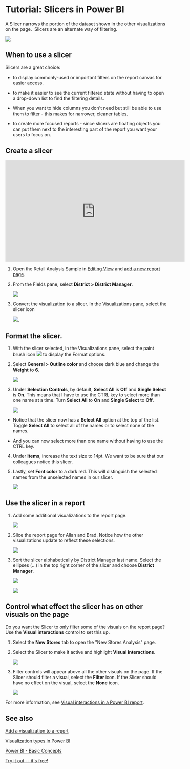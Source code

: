 ﻿<properties
   pageTitle="Tutorial: Slicers in Power BI"
   description="Tutorial: Slicers in Power BI"
   services="powerbi"
   documentationCenter=""
   authors="mihart"
   manager="mblythe"
   editor=""
   tags=""
   qualityFocus="no"
   qualityDate=""/>

<tags
   ms.service="powerbi"
   ms.devlang="NA"
   ms.topic="article"
   ms.tgt_pltfrm="NA"
   ms.workload="powerbi"
   ms.date="03/24/2016"
   ms.author="mihart"/>

# Tutorial: Slicers in Power BI  

A Slicer narrows the portion of the dataset shown in the other visualizations on the page.  Slicers are an alternate way of filtering.  

  ![](media/powerbi-service-tutorial-slicers/PBI_slicer.png)

## When to use a slicer  
Slicers are a great choice:

-   to display commonly-used or important filters on the report canvas for easier access.

-   to make it easier to see the current filtered state without having to open a drop-down list to find the filtering details.

- When you want to hide columns you don't need but still be able to use them to filter - this makes for narrower, cleaner tables.

- to create more focused reports - since slicers are floating objects you can put them next to the interesting part of the report you want your users to focus on.

## Create a slicer

<iframe width="560" height="315" src="https://www.youtube.com/embed/ek03amXuMQw?list=PL1N57mwBHtN0JFoKSR0n-tBkUJHeMP2cP" frameborder="0" allowfullscreen></iframe>


1.  Open the Retail Analysis Sample in [Editing View](powerbi-service-interact-with-a-report-in-editing-view.md) and [add a new report page](powerbi-service-add-a-page-to-a-report.md).

2. From the Fields pane, select **District > District Manager**. 

    ![](media/powerbi-service-tutorial-slicers/PBI_Slicer_chartFirst.png)

3.  Convert the visualization to a slicer. In the Visualizations pane, select the slicer icon

    ![](media/powerbi-service-tutorial-slicers/PBI_Slicer_select.png).

## Format the slicer.

1. With the slicer selected, in the Visualizations pane, select the paint brush icon ![](media/powerbi-service-tutorial-slicers/PBI_paintbrush.png) to display the Format options.

2. Select **General > Outline color** and choose dark blue and change the **Weight** to **6**.

    ![](media/powerbi-service-tutorial-slicers/PBI_slicer_outline2.png)

3. Under **Selection Controls**, by default, **Select All** is **Off** and **Single Select** is **On**. This means that I have to use the CTRL key to select more than one name at a time. Turn **Select All** to **On** and **Single Select** to **Off**.

    ![](media/powerbi-service-tutorial-slicers/PBI_slicer_selectionControls2.png)

  - Notice that the slicer now has a **Select All** option at the top of the list. Toggle **Select All** to select all of the names or to select none of the names.

  - And you can now select more than one name without having to use the CTRL key.

4. Under **Items**, increase the text size to 14pt.  We want to be sure that our colleagues notice this slicer.

5. Lastly, set **Font color** to a dark red.  This will distinguish the selected names from the unselected names in our slicer.

    ![](media/powerbi-service-tutorial-slicers/PBI_slicer_font2.png)


## Use the slicer in a report

1. Add some additional visualizations to the report page.

    ![](media/powerbi-service-tutorial-slicers/PBI_slicers_added.png)

2. Slice the report page for Allan and Brad. Notice how the other visualizations update to reflect these selections.

    ![](media/powerbi-service-tutorial-slicers/PBI_slicers_sliced.png)

3. Sort the slicer alphabetically by District Manager last name.  Select the ellipses (...) in the top right corner of the slicer and choose **District Manager**.

    ![](media/powerbi-service-tutorial-slicers/PBI_slicer_sort2.png)

    ![](media/powerbi-service-tutorial-slicers/PBI_slicer_sorted.png)

## Control what effect the slicer has on other visuals on the page

Do you want the Slicer to only filter some of the visuals on the report page?  Use the **Visual interactions** control to set this up.

1. Select the **New Stores** tab to open the "New Stores Analysis" page.

2. Select the Slicer to make it active and highlight **Visual interactions**.

    ![](media/powerbi-service-tutorial-slicers/pbi-slicer-interactions.png)

2. Filter controls will appear above all the other visuals on the page. If the Slicer should filter a visual, select the **Filter** icon.  If the Slicer should have no effect on the visual, select the **None** icon.

    ![](media/powerbi-service-tutorial-slicers/filter-controls.png)

For more information, see [Visual interactions in a Power BI report](documentation/powerbi-service-visual-interactions.md).

## See also  
 [Add a visualization to a report](powerbi-service-add-visualizations-to-a-report-i.md)  

 [Visualization types in Power BI](powerbi-service-visualization-types-for-reports-and-q-and-a.md)

 [Power BI - Basic Concepts](powerbi-service-basic-concepts.md)  

[Try it out -- it's free!](https://powerbi.com/)  
